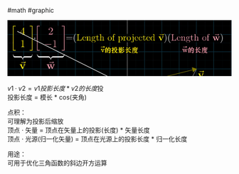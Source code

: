 #math #graphic 

![IMG_GraphicDot.png](/Docs/_Data/Image/IMG_GraphicDot.png)

$v1 · v2 = v1投影长度 * v2的长度$投  
投影长度 = 模长 * cos(夹角)  

点积：  
可理解为投影后缩放  
顶点 · 矢量 = 顶点在矢量上的投影(长度) * 矢量长度  
顶点 · 光源(归一化矢量) = 顶点在光源上的投影长度 * 归一化长度  

用途：  
可用于优化三角函数的斜边开方运算  